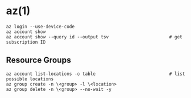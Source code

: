# az(1)

    az login --use-device-code
    az account show
    az account show --query id --output tsv                       # get subscription ID

## Resource Groups

    az account list-locations -o table                            # list possible locations
    az group create -n \<group> -l \<location>
    az group delete -n \<group> --no-wait -y
